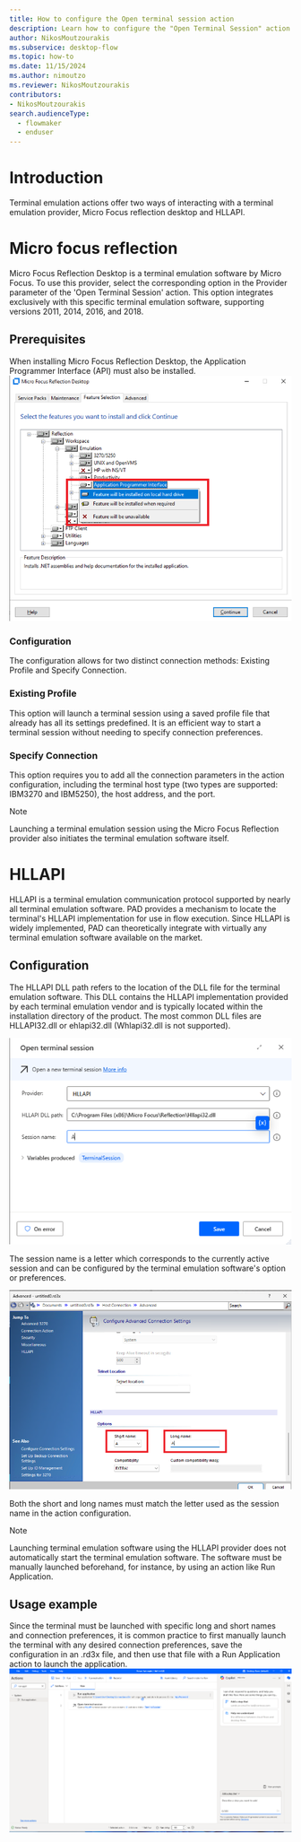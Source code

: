 ```yaml
---
title: How to configure the Open terminal session action
description: Learn how to configure the "Open Terminal Session" action.
author: NikosMoutzourakis
ms.subservice: desktop-flow
ms.topic: how-to
ms.date: 11/15/2024
ms.author: nimoutzo
ms.reviewer: NikosMoutzourakis
contributors:
- NikosMoutzourakis
search.audienceType: 
  - flowmaker
  - enduser
---
```

# Introduction
Terminal emulation actions offer two ways of interacting with a terminal emulation provider, Micro Focus reflection desktop and HLLAPI.

# Micro focus reflection
Micro Focus Reflection Desktop is a terminal emulation software by Micro Focus. To use this provider, select the corresponding option in the Provider parameter of the 'Open Terminal Session' action. This option integrates exclusively with this specific terminal emulation software, supporting versions 2011, 2014, 2016, and 2018.

## Prerequisites
When installing Micro Focus Reflection Desktop, the Application Programmer Interface (API) must also be installed.
![Screenshot of the Application Programmer Interface (API) to be installed.](media/terminal-emulation-open-new-session/Terminal_how_2.png)

### Configuration
The configuration allows for two distinct connection methods: Existing Profile and Specify Connection.

### Existing Profile
This option will launch a terminal session using a saved profile file that already has all its settings predefined. It is an efficient way to start a terminal session without needing to specify connection preferences.

### Specify Connection
This option requires you to add all the connection parameters in the action configuration, including the terminal host type (two types are supported: IBM3270 and IBM5250), the host address, and the port.

> [!NOTE]
> Launching a terminal emulation session using the Micro Focus Reflection provider also initiates the terminal emulation software itself.

# HLLAPI
HLLAPI is a terminal emulation communication protocol supported by nearly all terminal emulation software. PAD provides a mechanism to locate the terminal's HLLAPI implementation for use in flow execution. Since HLLAPI is widely implemented, PAD can theoretically integrate with virtually any terminal emulation software available on the market.

## Configuration
The HLLAPI DLL path refers to the location of the DLL file for the terminal emulation software. This DLL contains the HLLAPI implementation provided by each terminal emulation vendor and is typically located within the installation directory of the product. The most common DLL files are HLLAPI32.dll or ehlapi32.dll (Whlapi32.dll is not supported).

![Screenshot of the configuration in the action.](media/terminal-emulation-open-new-session/Terminal_how_5.png)

The session name is a letter which corresponds to the currently active session and can be configured by the terminal emulation software's option or preferences.

![Screenshot of the configuration of the session name.](media/terminal-emulation-open-new-session/Terminal_how_6.png)

Both the short and long names must match the letter used as the session name in the action configuration.

> [!NOTE]
> Launching terminal emulation software using the HLLAPI provider does not automatically start the terminal emulation software. The software must be manually launched beforehand, for instance, by using an action like Run Application.

## Usage example
Since the terminal must be launched with specific long and short names and connection preferences, it is common practice to first manually launch the terminal with any desired connection preferences, save the configuration in an .rd3x file, and then use that file with a Run Application action to launch the application.
![Screenshot of the configuration with Run application.](media/terminal-emulation-open-new-session/Terminal_how_7.png)
